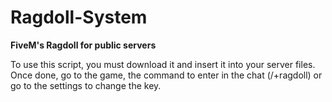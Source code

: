 # Ragdoll-System
<b>FiveM's Ragdoll for public servers</b>

To use this script, you must download it and insert it into your server files.
Once done, go to the game, the command to enter in the chat (/+ragdoll) or go to the settings to change the key.
